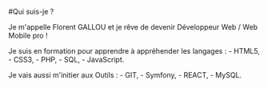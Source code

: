 #Qui suis-je ?

Je m'appelle Florent GALLOU et je rêve de devenir Développeur Web / Web Mobile pro !


Je suis en formation pour apprendre à appréhender les langages :
	- HTML5,
	- CSS3,
	- PHP,
	- SQL,
	- JavaScript.


Je vais aussi m'initier aux Outils :
	- GIT,
	- Symfony,
	- REACT,
	- MySQL.
